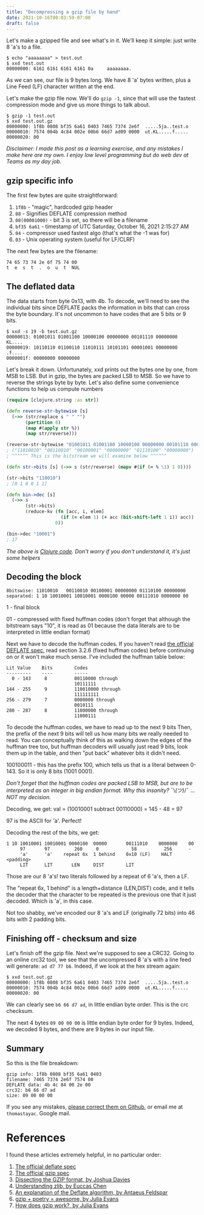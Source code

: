 ```yaml
--- 
title: "Decompressing a gzip file by hand"
date: 2021-10-16T00:03:59-07:00
draft: false
---
```


Let's make a gzipped file and see what's in it. We'll keep it simple: just write 8 'a's to a file. 

```
$ echo "aaaaaaaa" > test.out
$ xxd test.out
00000000: 6161 6161 6161 6161 0a     aaaaaaaa.
```

As we can see, our file is 9 bytes long. We have 8 'a' bytes written, plus a Line Feed (LF) character written at the end.

Let's make the gzip file now. We'll do `gzip -1`, since that will use the fastest compression mode and give us more things to talk about.

```
$ gzip -1 test.out
$ xxd test.out.gz
00000000: 1f8b 0808 bf35 6a61 0403 7465 7374 2e6f  .....5ja..test.o
00000010: 7574 004b 4c84 002e 00b6 66d7 ad09 0000  ut.KL.....f.....
00000020: 00
```

_Disclaimer: I made this post as a learning exercise, and any mistakes I make here are my own. I enjoy low level programming but do web dev at Teams as my day job._

## gzip specific info

The first few bytes are quite straightforward:

1. `1f8b` - "magic", hardcoded gzip header
1. `08` - Signifies DEFLATE compression method
1. `08(00001000)` - bit 3 is set, so there will be a filename
1. `bf35 6a61` - timestamp of UTC Saturday, October 16, 2021 2:15:27 AM
1. `04` - compressor used fastest algo (that's what the -1 was for)
1. `03` - Unix operating system (useful for LF/CLRF)

The next few bytes are the filename:
```
74 65 73 74 2e 6f 75 74 00
t  e  s  t  .  o  u  t  NUL
```

## The deflated data

The data starts from byte 0x13, with 4b. To decode, we'll need to see the individual bits since DEFLATE packs the information in bits that can cross the byte boundary. It's not uncommon to have codes that are 5 bits or 9 bits.


```
$ xxd -s 19 -b test.out.gz
00000013: 01001011 01001100 10000100 00000000 00101110 00000000  KL....
00000019: 10110110 01100110 11010111 10101101 00001001 00000000  .f....
0000001f: 00000000 00000000
```

Let's break it down. Unfortunately, xxd prints out the bytes one by one, from MSB to LSB. But in gzip, the bytes are packed LSB to MSB. So we have to reverse the strings byte by byte. Let's also define some convenience functions to help us compute numbers

```clojure
(require [clojure.string :as str])

(defn reverse-str-bytewise [s] 
  (->> (str/replace s " " "") 
       (partition 8) 
       (map #(apply str %)) 
       (map str/reverse)))

(reverse-str-bytewise "01001011 01001100 10000100 00000000 00101110 00000000")
; ("11010010" "00110010" "00100001" "00000000" "01110100" "00000000")
; ^^^^^^ This is the bitstream we will examine below ^^^^^^

(defn str->bits [s] (->> s (str/reverse) (mapv #(if (= % \1) 1 0))))

(str->bits "110010")
; [0 1 0 0 1 1]

(defn bin->dec [s] 
  (->> s 
       (str->bits) 
       (reduce-kv (fn [acc, i, elem] 
                    (if (= elem 1) (+ acc (bit-shift-left 1 i)) acc)) 
                  0))

(bin->dec "10001")
; 17
```
_The above is [Clojure code](https://clojure.org/). Don't worry if you don't understand it, it's just some helpers_
## Decoding the block
```
8bitswise: 11010010   00110010 00100001 00000000 01110100 00000000
separated: 1 10 10010001 10010001 0000100 00000 00111010 0000000 00
```

1 - final block

01 - compressed with fixed huffman codes (don't forget that although the bitstream says "10", it is read as 01 because the data literals are to be interpreted in little endian format)

Next we have to decode the huffman codes. If you haven't read [the official DEFLATE spec](https://datatracker.ietf.org/doc/html/rfc1951#page-12), read section 3.2.6 (fixed huffman codes) before continuing on or it won't make much sense. I've included the huffman table below:
```
Lit Value    Bits        Codes
---------    ----        -----
  0 - 143     8          00110000 through
                         10111111
144 - 255     9          110010000 through
                         111111111
256 - 279     7          0000000 through
                         0010111
280 - 287     8          11000000 through
                         11000111
```

To decode the huffman codes, we have to read up to the next 9 bits
Then, the prefix of the next 9 bits will tell us how many bits we really needed to read.
You can conceptually think of this as walking down the edges of the huffman tree too, but huffman decoders will usually just read 9 bits, look them up in the table, and then "put back" whatever bits it didn't need.

100100011 - this has the prefix 100, which tells us that is a literal between 0-143. So it is only 8 bits (1001 0001).

_Don't forget that the huffman codes are packed LSB to MSB, but are to be interpreted as an integer in big endian format. Why this insanity?_ ¯\\_(ツ)_/¯ ... _NOT my decision._



Decoding, we get: val = (10010001 subtract 00110000) = 145 - 48 = 97


97 is the ASCII for 'a'. Perfect!

Decoding the rest of the bits, we get:
```
1 10 10010001 10010001 0000100  00000       00111010    0000000    00
     97       97         260     0            58          256      -
     'a'      'a'    repeat 6x  1 behind    0x10 (LF)    HALT     <padding>
     LIT      LIT       LEN     DIST        LIT         
```

Those are our 8 'a's! two literals followed by a repeat of 6 'a's, then a LF. 

The "repeat 6x, 1 behind" is a length+distance (LEN,DIST) code, and it tells the decoder that the character to be repeated is the previous one that it just decoded. Which is 'a', in this case.

Not too shabby, we've encoded our 8 'a's and LF (originally 72 bits) into 46 bits with 2 padding bits.

## Finishing off - checksum and size

Let's finish off the gzip file. Next we're supposed to see a CRC32. Going to an online crc32 tool, we see that the uncompressed 8 'a's with a line feed will generate: `ad d7 77 b6`.
Indeed, if we look at the hex stream again:

```
$ xxd test.out.gz
00000000: 1f8b 0808 bf35 6a61 0403 7465 7374 2e6f  .....5ja..test.o
00000010: 7574 004b 4c84 002e 00b6 66d7 ad09 0000  ut.KL.....f.....
00000020: 00                
```

We can clearly see `b6 66 d7 ad`, in little endian byte order. This is the crc checksum.

The next 4 bytes `09 00 00 00` is little endian byte order for 9 bytes. Indeed, we decoded 9 bytes, and there are 9 bytes in our input file.

## Summary
So this is the file breakdown:

```
gzip info: 1f8b 0808 bf35 6a61 0403 
filename: 7465 7374 2e6f 7574 00 
DEFLATE data: 4b 4c 84 00 2e 00
crc32: b6 66 d7 ad 
size: 09 00 00 00                
```


If you see any mistakes, [please correct them on Github](https://github.com/thomastay/personal-blog/issues), or email me at `thomastayac`. Google mail.


# References
I found these articles extremely helpful, in no particular order:
1. [The official deflate spec](https://datatracker.ietf.org/doc/html/rfc1951)
1. [The official gzip spec](https://datatracker.ietf.org/doc/html/rfc1952)
1. [Dissecting the GZIP format, by Joshua Davies](https://commandlinefanatic.com/cgi-bin/showarticle.cgi?article=art001)
1. [Understanding zlib, by Euccas Chen](https://www.euccas.me/zlib/)
1. [An explanation of the Deflate algorithm, by Antaeus Feldspar](https://zlib.net/feldspar.html)
1. [gzip + poetry = awesome, by Julia Evans](https://jvns.ca/blog/2013/10/24/day-16-gzip-plus-poetry-equals-awesome/)
1. [How does gzip work?, by Julia Evans](https://jvns.ca/blog/2013/10/16/day-11-how-does-gzip-work/)

